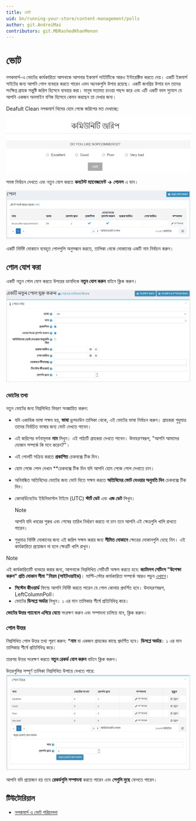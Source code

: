 ```yaml
---
title: ভোট
uid: bn/running-your-store/content-management/polls
author: git.AndreiMaz
contributors: git.MDRashedKhanMenon
---
```


# ভোট

নপকমার্স-এ ভোটের কার্যকারিতা আপনাকে আপনার ইকমার্স সাইটটিকে আরও ইন্টারেক্টিভ করতে দেয়। একটি ইকমার্স সাইটের জন্য আপনি পোল ব্যবহার করতে পারেন এমন অনেকগুলি উপায় রয়েছে। একটি জনপ্রিয় উপায় হল তাদের সংক্ষিপ্ত গ্রাহক সন্তুষ্টি জরিপ হিসেবে ব্যবহার করা। মানুষ মতামত চাওয়া পছন্দ করে এবং এটি একটি ভাল সুযোগ যে আপনি একজন অনলাইন বণিক হিসেবে কেমন করছেন তা দেখার জন্য।

Deafult Clean নপকমার্স থিমের হোম পেজে জরিপের মত দেখাচ্ছে:

![হোম পেজ পোল](_static/polls/polls_3.png)

সমস্ত নির্বাচন দেখতে এবং নতুন যোগ করতে **কনটেন্ট ম্যানেজমেন্ট → পোলস** এ যান।

![ভোটের তালিকা](_static/polls/polls_1.png)

একটি নির্দিষ্ট দোকানে ব্যবহৃত পোলগুলি অনুসন্ধান করতে, তালিকা থেকে দোকানের একটি নাম নির্বাচন করুন।

## পোল যোগ করা

একটি নতুন পোল যোগ করতে উপরের ডানদিকে **নতুন যোগ করুন** বাটনে ক্লিক করুন।

![একটি নতুন পোল যোগ করুন](_static/polls/add-new.jpg)

### ভোটের তথ্য

নতুন ভোটের জন্য নিম্নলিখিত বিবরণ সংজ্ঞায়িত করুন:

- যদি একাধিক ভাষা সক্ষম হয়, **ভাষা** ড্রপডাউন তালিকা থেকে, এই ভোটের ভাষা নির্বাচন করুন। গ্রাহকরা শুধুমাত্র তাদের নির্বাচিত ভাষার জন্য ভোট দেখতে পাবেন।
- এই জরিপের বর্ণনামূলক **নাম** লিখুন। এই পাঠ্যটি গ্রাহকরা দেখতে পাবেন। উদাহরণস্বরূপ, "আপনি আমাদের দোকান সম্পর্কে কি মনে করেন?"।
- এই পোলটি সক্রিয় করতে **প্রকাশিত** চেকবক্সে টিক দিন।
- হোম পেজে পোল দেখান **চেকবক্সে টিক দিন যদি আপনি হোম পেজে পোল দেখাতে চান।
- অনিবন্ধিত অতিথিদের ভোটের জন্য ভোট দিতে সক্ষম করতে **অতিথিদের ভোট দেওয়ার অনুমতি দিন** চেকবক্সে টিক দিন।
- কোঅর্ডিনেটেড ইউনিভার্সাল টাইমে (UTC) **স্টার্ট ডেট** এবং **এন্ড ডেট** লিখুন।
  > [!NOTE]
  >
  > আপনি যদি খবরের শুরুর এবং শেষের তারিখ নির্ধারণ করতে না চান তবে আপনি এই ক্ষেত্রগুলি খালি রাখতে পারেন।

- শুধুমাত্র নির্দিষ্ট দোকানের জন্য এই জরিপ সক্ষম করার জন্য **সীমিত দোকানে** ক্ষেত্রের দোকানগুলি বেছে নিন। এই কার্যকারিতা প্রয়োজন না হলে ক্ষেত্রটি খালি রাখুন।

> [!NOTE]
>
> এই কার্যকারিতাটি ব্যবহার করার জন্য, আপনাকে নিম্নলিখিত সেটিংটি অক্ষম করতে হবে: **ক্যাটালগ সেটিংস "উপেক্ষা করুন" প্রতি দোকান সীমা "নিয়ম (সাইটওয়াইড)**। মাল্টি-স্টোর কার্যকারিতা সম্পর্কে আরও পড়ুন [এখানে](xref:bn/getting-start/advanced-configuration/multi-store)।

- **সিস্টেম কীওয়ার্ড** ফিল্ডে আপনি নির্দিষ্ট করতে পারেন যে পোল কোথায় প্রদর্শিত হবে। উদাহরণস্বরূপ, LeftColumnPoll।
- ভোটের **ডিসপ্লে অর্ডার** লিখুন। ১ এর মান তালিকার শীর্ষে প্রতিনিধিত্ব করে।

**ভোটের উত্তর প্যানেলে এগিয়ে যেতে** সংরক্ষণ করুন এবং সম্পাদনা চালিয়ে যান, ক্লিক করুন।

### পোল উত্তর

নিম্নলিখিত পোল উত্তর তথ্য পূরণ করুন:
***নাম** যা একজন গ্রাহকের কাছে প্রদর্শিত হবে।
**ডিসপ্লে অর্ডার**। ১ এর মান তালিকার শীর্ষে প্রতিনিধিত্ব করে।

তারপর উত্তর সংরক্ষণ করতে **নতুন রেকর্ড যোগ করুন** বাটনে ক্লিক করুন।

উত্তরগুলির সম্পূর্ণ তালিকা নিম্নলিখিত উপায়ে দেখতে পারে:
![ভোটের উত্তর](_static/polls/answers.jpg)

আপনি যদি প্রয়োজন হয় তবে **রেকর্ডগুলি সম্পাদনা** করতে পারেন এবং **সেগুলি মুছে** ফেলতে পারেন।

## টিউটোরিয়াল

- [নপকমার্স এ ভোট পরিচালনা](https://www.youtube.com/watch?v=RJP45cUhuZQ)
